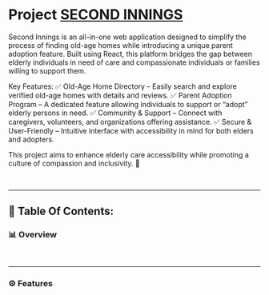 

#  Project [SECOND INNINGS](https://github.com/)



 Second Innings is an all-in-one web application designed to simplify the process of finding old-age homes while introducing a unique parent adoption feature. Built using React, this platform bridges the gap between elderly individuals in need of care and compassionate individuals or families willing to support them.

Key Features:
✅ Old-Age Home Directory – Easily search and explore verified old-age homes with details and reviews.
✅ Parent Adoption Program – A dedicated feature allowing individuals to support or “adopt” elderly persons in need.
✅ Community & Support – Connect with caregivers, volunteers, and organizations offering assistance.
✅ Secure & User-Friendly – Intuitive interface with accessibility in mind for both elders and adopters.

This project aims to enhance elderly care accessibility while promoting a culture of compassion and inclusivity. 🚀

<br>

---

## 🎯 Table Of Contents:


### 📊 Overview

<p></p><br>

---

### ⚙ Features

<!-- <br>

1.An SOS button and customer service number through call for emergency.

   <br>
2. Safe & secure Government-certified Kennels for boarding purpose

   <br>
3. Doctors at your doorstep in emergency situations & online doctor consultation with 24/7 availability

   <br>
4. Training centers for pets
   <br> -->
